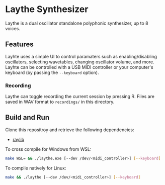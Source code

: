 # Laythe Synthesizer

Laythe is a dual oscillator standalone polyphonic synthesizer, up to 8 voices.

## Features

Layhte uses a simple UI to control paramaters such as enabling/disabling oscillators, selecting wavetables, changing oscillator volume, and more. Layhte can be controlled with a USB MIDI controller or your computer's keyboard (by passing the `--keyboard` option).

### Recording

Laythe can toggle recording the current session by pressing R. Files are saved in WAV format to `recordings/` in this directory.

## Build and Run

Clone this repositroy and retrieve the following dependencies:

- [raylib](https://github.com/raysan5/raylib)

To cross compile for Windows from WSL:

```bash
make WSL= && ./laythe.exe [--dev /dev/<midi_controller>] [--keyboard]
```

To compile natively for Linux:

```bash
make && ./laythe [--dev /dev/<midi_controller>] [--keyboard]
```
